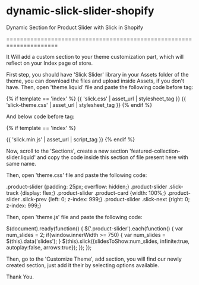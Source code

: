 # dynamic-slick-slider-shopify
Dynamic Section for Product Slider with Slick in Shopify

=====================================================================

It Will add a custom section to your theme customization part, which will reflect on your Index page of store.

First step, you should have 'Slick Slider' library in your Assets folder of the theme, you can download the files and upload inside Assets, if you don't have. Then, open 'theme.liquid' file and paste the following code before </head> tag:

{% if template == 'index' %}
{{ 'slick.css' | asset_url | stylesheet_tag }}
{{ 'slick-theme.css' | asset_url | stylesheet_tag }}
{% endif %}

And below code before </body> tag:

{% if template == 'index' %}
<script type="text/javascript" src="//code.jquery.com/jquery-1.11.0.min.js"></script>
<script type="text/javascript" src="//code.jquery.com/jquery-migrate-1.2.1.min.js"></script>
{{ 'slick.min.js' | asset_url | script_tag }}
{% endif %}

Now, scroll to the 'Sections', create a new section 'featured-collection-slider.liquid' and copy the code inside this section of file present here with same name.

Then, open 'theme.css' file and paste the following code:

.product-slider {padding: 25px; overflow: hidden;}
.product-slider .slick-track {display: flex;}
.product-slider .product-card {width: 100%;}
.product-slider .slick-prev {left: 0; z-index: 999;}
.product-slider .slick-next {right: 0; z-index: 999;}

Then, open 'theme.js' file and paste the following code:

$(document).ready(function() {
  $('.product-slider').each(function() {
    var num_slides = 2;
    if(window.innerWidth >= 750) {
    	var num_slides = $(this).data('slides');
    }
    $(this).slick({slidesToShow:num_slides, infinite:true, autoplay:false, arrows:true});
  });
});

Then, go to the 'Customize Theme', add section, you will find our newly created section, just add it their by selecting options available.

Thank You.
